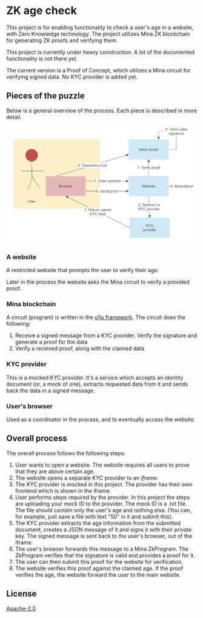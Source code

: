 # ZK age check

This project is for enabling functionality to check a user's age in a website, with Zero Knowledge technology. The project utilizes Mina ZK blockchain for generating ZK proofs and verifying them.

This project is currently under heavy construction. A lot of the documented functionality is not there yet.

The current version is a Proof of Concept, which utilizes a Mina circuit for verifying signed data. No KYC provider is added yet.

## Pieces of the puzzle

Below is a general overview of the process. Each piece is described in more detail.

<img src='agecheck.png'>

### A website

A restricted website that prompts the user to verify their age.

Later in the process the website asks the Mina circuit to verify a provided proof.

### Mina blockchain

A circuit (program) is written in the [o1js framework](https://github.com/o1-labs/o1js). The circuit does the following:

1. Receive a signed message from a KYC provider. Verify the signature and generate a proof for the data
1. Verify a received proof, along with the claimed data

### KYC provider

This is a mocked KYC provider. It's a service which accepts an identity document (or, a mock of one), extracts requested data from it and sends back the data in a signed message.

### User's browser

Used as a coordinator in the process, and to eventually access the website.

## Overall process

The overall process follows the following steps:

1. User wants to open a website. The website requires all users to prove that they are above certain age.
1. The website opens a separate KYC provider to an _iframe_.
1. The KYC provider is mocked in this project. The provider has their own frontend which is shown in the iframe.
1. User performs steps required by the provider. In this project the steps are uploading your mock ID to the provider. The mock ID is a .txt file. The file should contain only the user's age and nothing else. (You can, for example, just save a file with text "50" in it and submit this).
1. The KYC provider extracts the age information from the submitted document, creates a JSON message of it and signs it with their private key. The signed message is sent back to the user's browser, out of the iframe.
1. The user's browser forwards this message to a Mina ZkProgram. The ZkProgram verifies that the signature is valid and provides a proof for it.
1. The user can then submit this proof for the website for verification.
1. The website verifies this proof against the claimed age. If the proof verifies the age, the website forward the user to the main website.

## License

[Apache-2.0](LICENSE)
